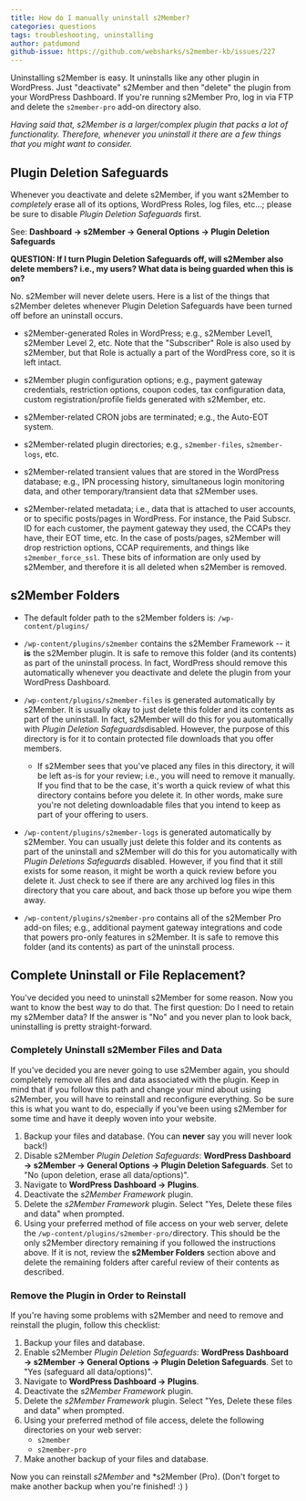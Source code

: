 ```yaml
---
title: How do I manually uninstall s2Member?
categories: questions
tags: troubleshooting, uninstalling
author: patdumond
github-issue: https://github.com/websharks/s2member-kb/issues/227
---
```


Uninstalling s2Member is easy. It uninstalls like any other plugin in WordPress. Just "deactivate" s2Member and then "delete" the plugin from your WordPress Dashboard. If you're running s2Member Pro, log in via FTP and delete the `s2member-pro` add-on directory also.

*Having said that, s2Member is a larger/complex plugin that packs a lot of functionality. Therefore, whenever you uninstall it there are a few things that you might want to consider.*

## Plugin Deletion Safeguards

Whenever you deactivate and delete s2Member, if you want s2Member to *completely* erase all of its options, WordPress Roles, log files, etc...; please be sure to disable *Plugin Deletion Safeguards* first.

See: **Dashboard → s2Member → General Options → Plugin Deletion Safeguards**

**QUESTION: If I turn Plugin Deletion Safeguards off, will s2Member also delete members? i.e., my users? What data is being guarded when this is on?**

No. s2Member will never delete users. Here is a list of the things that s2Member deletes whenever Plugin Deletion Safeguards have been turned off before an uninstall occurs.

- s2Member-generated Roles in WordPress; e.g., s2Member Level1, s2Member Level 2, etc. Note that the "Subscriber" Role is also used by s2Member, but that Role is actually a part of the WordPress core, so it is left intact.

- s2Member plugin configuration options; e.g., payment gateway credentials, restriction options, coupon codes, tax configuration data, custom registration/profile fields generated with s2Member, etc.

- s2Member-related CRON jobs are terminated; e.g., the Auto-EOT system.

- s2Member-related plugin directories; e.g., `s2member-files`, `s2member-logs`, etc.

- s2Member-related transient values that are stored in the WordPress database; e.g., IPN processing history, simultaneous login monitoring data, and other temporary/transient data that s2Member uses.

- s2Member-related metadata; i.e., data that is attached to user accounts, or to specific posts/pages in WordPress. For instance, the Paid Subscr. ID for each customer, the payment gateway they used, the CCAPs they have, their EOT time, etc. In the case of posts/pages, s2Member will drop restriction options, CCAP requirements, and things like `s2member_force_ssl`. These bits of information are only used by s2Member, and therefore it is all deleted when s2Member is removed.

## s2Member Folders

- The default folder path to the s2Member folders is: `/wp-content/plugins/`

- `/wp-content/plugins/s2member` contains the s2Member Framework -- it **is** the s2Member plugin. It is safe to remove this folder (and its contents) as part of the uninstall process. In fact, WordPress should remove this automatically whenever you deactivate and delete the plugin from your WordPress Dashboard.

- `/wp-content/plugins/s2member-files` is generated automatically by s2Member. It is usually okay to just delete this folder and its contents as part of the uninstall. In fact, s2Member will do this for you automatically with *Plugin Deletion Safeguards*disabled. However, the purpose of this directory is for it to contain protected file downloads that you offer members. 

     - If s2Member sees that you've placed any files in this directory, it will be left as-is for your review; i.e., you will need to remove it manually. If you find that to be the case, it's worth a quick review of what this directory contains before you delete it. In other words, make sure you're not deleting downloadable files that you intend to keep as part of your offering to users.

- `/wp-content/plugins/s2member-logs` is generated automatically by s2Member. You can usually just delete this folder and its contents as part of the uninstall and s2Member will do this for you automatically with *Plugin Deletions Safeguards* disabled. However, if you find that it still exists for some reason, it might be worth a quick review before you delete it. Just check to see if there are any archived log files in this directory that you care about, and back those up before you wipe them away.

- `/wp-content/plugins/s2member-pro` contains all of the s2Member Pro add-on files; e.g., additional payment gateway integrations and code that powers pro-only features in s2Member. It is safe to remove this folder (and its contents) as part of the uninstall process.

## Complete Uninstall or File Replacement?

You've decided you need to uninstall s2Member for some reason. Now you want to know the best way to do that. The first question: Do I need to retain my s2Member data? If the answer is "No" and you never plan to look back, uninstalling is pretty straight-forward. 

### Completely Uninstall s2Member Files and Data

If you've decided you are never going to use s2Member again, you should completely remove all files and data associated with the plugin. Keep in mind that if you follow this path and change your mind about using s2Member, you will have to reinstall and reconfigure everything. So be sure this is what you want to do, especially if you've been using s2Member for some time and have it deeply woven into your website.

1. Backup your files and database. (You can **never** say you will never look back!)
1. Disable s2Member *Plugin Deletion Safeguards*: **WordPress Dashboard → s2Member → General Options → Plugin Deletion Safeguards**. Set to "No (upon deletion, erase all data/options)".
1. Navigate to **WordPress Dashboard → Plugins**.
1. Deactivate the *s2Member Framework* plugin.
1. Delete the *s2Member Framework* plugin. Select "Yes, Delete these files and data" when prompted.
1. Using your preferred method of file access on your web server, delete the `/wp-content/plugins/s2member-pro/`directory. This should be the only s2Member directory remaining if you followed the instructions above. If it is not, review the **s2Member Folders** section above and delete the remaining folders after careful review of their contents as described.

### Remove the Plugin in Order to Reinstall

If you're having some problems with s2Member and need to remove and reinstall the plugin, follow this checklist:

1. Backup your files and database. 
1. Enable s2Member *Plugin Deletion Safeguards*: **WordPress Dashboard → s2Member → General Options → Plugin Deletion Safeguards**. Set to "Yes (safeguard  all data/options)".
1. Navigate to **WordPress Dashboard → Plugins**.
1. Deactivate the *s2Member Framework* plugin.
1. Delete the *s2Member Framework* plugin. Select "Yes, Delete these files and data" when prompted.
1. Using your preferred method of file access, delete the following directories on your web server:
	- `s2member`
	- `s2member-pro`
1. Make another backup of your files and database. 

Now you can reinstall *s2Member* and *s2Member (Pro). (Don't forget to make another backup when you're finished! :) )
